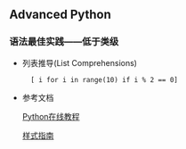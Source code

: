 ## Advanced Python

### 语法最佳实践——低于类级

* 列表推导(List Comprehensions)

		[ i for i in range(10) if i % 2 == 0]

- 参考文档

	[Python在线教程](https://docs.python.org/2/tutorial/)

	[样式指南](http://www.python.org/dev/peps/pep-0008)
